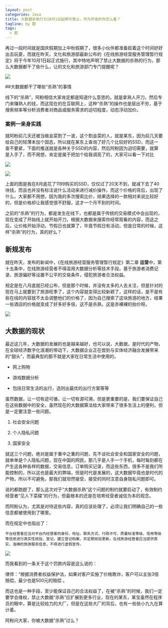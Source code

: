 ```yaml
---
layout: post
categories: Java
title: 大数据杀熟行为10月1日起明令禁止，作为开发的你怎么看？
tagline: by 懿
tags: 
  - 懿
---
```


再过一段时间就是国庆假期加上中秋假期了，很多小伙伴都准备趁着这个时间好好出去玩耍，而就在昨天，文化和旅游部最新公布的《在线旅游经营服务管理暂行规定》将于今年10月1日起正式施行，其中特地声明了禁止大数据的杀熟的行为，那么大数据都干了些什么，让的文化和旅游部门专门提醒呢？

![](http://www.justdojava.com/assets/images/2019/java/image_yi/2020/09-16/1.jpg)

<!--more-->

##大数据都干了哪些“杀熟”的事情

线下的“杀熟”，阿粉相信大家肯定都是知道什么意思的，就是拿熟人开刀，然后专门来赚熟人的钱，而这现在的在互联网上，这种“杀熟”的操作也是层出不穷，基于搜索频率等分析消费者对商品或服务需求的迫切程度，动态浮动加价。

### 案例一亲身实践

就阿粉前几天还被当做韭菜割了一波，这个割韭菜的人，就是某东，因为前几天要给自己的轻薄本加个固态，所以就在某东上查询了好几个比较好的SSD，而这一查不要紧，下面的推送就是各种关于SSD的内容，然后阿粉因为迫切需要，就算是入手了，而不用想，肯定是属于把加个给我调高了的，大家可以看一下对比

![](http://www.justdojava.com/assets/images/2019/java/image_yi/2020/09-16/3.jpg)

![](http://www.justdojava.com/assets/images/2019/java/image_yi/2020/09-16/2.jpg)

上面的图是我在8月底花了1199购买的SSD，仅仅过了20天不到，就减下去了40块钱，而且也并没有标注说什么活动来进行减价操作，而这个价格的背后，出现了什么，大家都不用想，因为我的多次搜索比价，结果选择的一款相对来说比较好的，但是价格却让我感觉很不舒服，这才一个月不到的时间。

之前的“杀熟”的行为，都是发生在线下，也都是属于传统的交易模式中会出现的，现在变成了开始线上就开始开刀，根据大数据来搜索你经常观看的内容，而这之后，让价格开始浮动，节假日也就算了，毕竟节假日有活动，但是日常的时候，这样“杀熟”的行为，真的好么？

## 新规发布

就在昨天，发布的新闻中，《在线旅游经营服务管理暂行规定》第二章 **运营**中，第十五条中，在线旅游经营者不得滥用大数据分析等技术手段，基于旅游者消费记录、旅游偏好等设置不公平的交易条件，侵犯旅游者合法权益。

规定是在八月底就已经公布，但是那个时候，并没有太多的人去关注，但是针对的现在马上就要到了旅游旺季了，这个内容就变得比较新颖了，这样的话，是不是有些在线的内容就不太会调整他们的价格了，因为自己搜索了这块旅游的地方，结果一些酒店的价格就变成了好多好多倍，这不是杀熟，这是赤裸裸的抬价呀。

![](http://www.justdojava.com/assets/images/2019/java/image_yi/2020/09-16/4.jpg)

## 大数据的现状

最近这几年，大数据的发展的也是越来越好，也可以说，大数据，是时代的产物，在全球经济数字化浪潮的带动下，大数据企业正在尝到与实体经济融合发展带来的“甜头”，而最典型的那不就是大家在日常生活中使用的，

- 网上购物

- 游戏数据分析

- 包括日常生活的出行，选则出最优的出行方案等等

虽然数据，让一切有迹可循，让一切有源可溯，但是更重要的是，我们要保证自己在这些数据中的安全，虽然现在的大数据算法给大家带来了很多生活上的便利，但是一定要注意一些问题。

1. 社会安全问题 

2. 个人隐私问题

3. 国家安全

就这三个问题，绝对是属于重中之重的问题，先不谈社会安全和国家安全的问题，就单单是个人隐私问题，现在中国的网民，那几乎是人手一个手机，每时每刻都在产生这各种各样的数据，交易信息，订单购买记录，而这些东西，很多不是我们所能控制的，所以这也是最大的弊端，但是时代是发展的，这大数据毕竟也是时代的产物，所以不可避免，那我们就坦然接受，接受的同时注意自身隐私问题即可。

说的都跑题了，那么这次对于“大数据杀熟”这个问题的制约就要启动了，有效制约经营者“见人下菜碟”的行为，但最根本的还是在培育经营者诚信为本的观念。

而阿粉认为，尤其是对待这些内容，真的应该处理了，必须让我们明确自己的一些信息都被使用到了哪里。

而在规定中也指出了：

```
平台经营者应当对平台内经营者的身份、地址、联系方式、行政许可、质量标准等级、信用等级等信息进行真实性核验、登记，建立登记档案，并定期核验更新。在线旅游经营者应当提供真实、准确的旅游服务信息，不得进行虚假宣传。
```

![](http://www.justdojava.com/assets/images/2019/java/image_yi/2020/09-16/5.jpg)

而我看到的一条关于这个罚款内容是这么说的：

律师：“根据消费者权益保护法，如果对客户实施了价格欺诈，客户可以主张3倍赔偿，最少也是500元的赔偿 。

而这也是一种手段，至少能保证自己的合法权益了，在被“杀熟”的时候，我们一定要学会维权，禁止大数据“杀熟”应扩展到更多行业，现在的某东，某宝虽然在程序员的眼中，算是比较给力的大厂，但是在这些大厂的背后，也有一些些小九九在算计着。

阿粉问大家，你被大数据“杀熟”过么？
